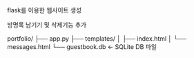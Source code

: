 
flask를 이용한
웹사이트 생성

방명록 남기기 및 삭제기능 추가

portfolio/
├── app.py
├── templates/
│   ├── index.html
│   └── messages.html
└── guestbook.db  ← SQLite DB 파일




